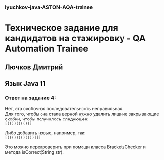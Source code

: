 ### lyuchkov-java-ASTON-AQA-trainee
# Техническое задание для кандидатов на стажировку - QA Automation Trainee  
## Лючков Дмитрий  
## Язык Java 11  

### Ответ на задание 4:   
Нет, эта скобочная последовательность неправильная.  
Для того, чтобы она стала верной нужно удалить лишние закрывающие скобки, чтобы получилось следующее:  
`[(())()(())]`  
  
Либо добавить новые, например, так:  
`[((()))()(())][]`  

Это можно перепроверить при помощи класса BracketsChecker и метода isCorrect(String str).
